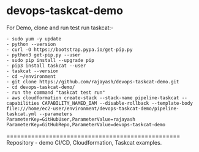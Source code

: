# devops-taskcat-demo  
For Demo, clone and run test run taskcat:-

    - sudo yum -y update
    - python --version
    - curl -O https://bootstrap.pypa.io/get-pip.py
    - python3 get-pip.py --user
    - sudo pip install --upgrade pip
    - pip3 install taskcat --user
    - taskcat --version
    - cd ~/environment
    - git clone https://github.com/rajayash/devops-taskcat-demo.git
    - cd devops-taskcat-demo/
    - run the command "taskcat test run"
    - aws cloudformation create-stack --stack-name pipeline-taskcat --capabilities CAPABILITY_NAMED_IAM --disable-rollback --template-body file:///home/ec2-user/environment/devops-taskcat-demo/pipeline-taskcat.yml --parameters ParameterKey=GitHubUser,ParameterValue=rajayash ParameterKey=GitHubRepo,ParameterValue=devops-taskcat-demo

=================================================
Repository -  demo CI/CD, Cloudformation, Taskcat examples. 
